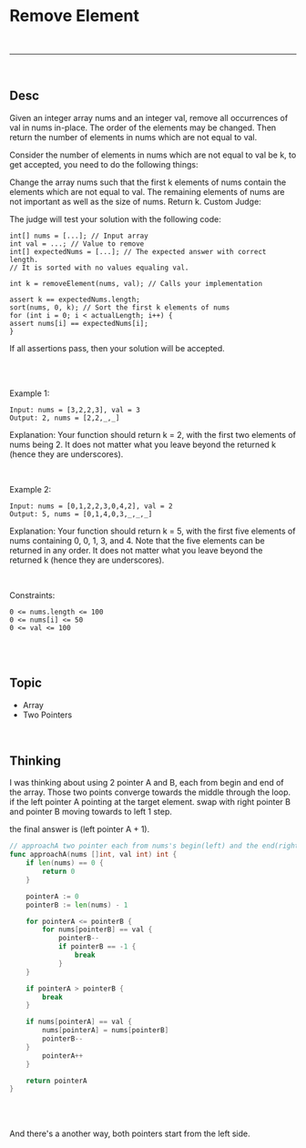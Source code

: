 # Remove Element

<br>

---

<br>

## Desc

Given an integer array nums and an integer val, remove all occurrences of val in nums in-place. The order of the elements may be changed. Then return the number of elements in nums which are not equal to val.

Consider the number of elements in nums which are not equal to val be k, to get accepted, you need to do the following things:

Change the array nums such that the first k elements of nums contain the elements which are not equal to val. The remaining elements of nums are not important as well as the size of nums.
Return k.
Custom Judge:

The judge will test your solution with the following code:

```
int[] nums = [...]; // Input array
int val = ...; // Value to remove
int[] expectedNums = [...]; // The expected answer with correct length.
// It is sorted with no values equaling val.

int k = removeElement(nums, val); // Calls your implementation

assert k == expectedNums.length;
sort(nums, 0, k); // Sort the first k elements of nums
for (int i = 0; i < actualLength; i++) {
assert nums[i] == expectedNums[i];
}

```

If all assertions pass, then your solution will be accepted.

<br>
<br>

Example 1:

```
Input: nums = [3,2,2,3], val = 3
Output: 2, nums = [2,2,_,_]
```
Explanation: Your function should return k = 2, with the first two elements of nums being 2.
It does not matter what you leave beyond the returned k (hence they are underscores).

<br>

Example 2:
```
Input: nums = [0,1,2,2,3,0,4,2], val = 2
Output: 5, nums = [0,1,4,0,3,_,_,_]
```

Explanation: Your function should return k = 5, with the first five elements of nums containing 0, 0, 1, 3, and 4.
Note that the five elements can be returned in any order.
It does not matter what you leave beyond the returned k (hence they are underscores).

<br>

Constraints:

```
0 <= nums.length <= 100
0 <= nums[i] <= 50
0 <= val <= 100
```

<br>
<br>

## Topic

* Array
* Two Pointers

<br>


## Thinking

I was thinking about using 2 pointer A and B, each from begin and end of the array.
Those two points converge towards the middle through the loop. if the left pointer A pointing at the target element.
swap with right pointer B and pointer B moving towards to left 1 step.

the final answer is (left pointer A + 1).

```go
// approachA two pointer each from nums's begin(left) and the end(right).
func approachA(nums []int, val int) int {
    if len(nums) == 0 {
        return 0
    }

    pointerA := 0
    pointerB := len(nums) - 1

    for pointerA <= pointerB {
        for nums[pointerB] == val {
            pointerB--
            if pointerB == -1 {
                break
            }
    }

    if pointerA > pointerB {
        break
    }

    if nums[pointerA] == val {
        nums[pointerA] = nums[pointerB]
        pointerB--
    }
        pointerA++
    }

    return pointerA
}
```

<br>
<br>

And there's a another way, both pointers start from the left side.



